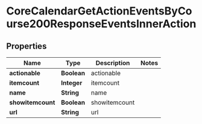 

# CoreCalendarGetActionEventsByCourse200ResponseEventsInnerAction


## Properties

| Name | Type | Description | Notes |
|------------ | ------------- | ------------- | -------------|
|**actionable** | **Boolean** | actionable |  |
|**itemcount** | **Integer** | itemcount |  |
|**name** | **String** | name |  |
|**showitemcount** | **Boolean** | showitemcount |  |
|**url** | **String** | url |  |



